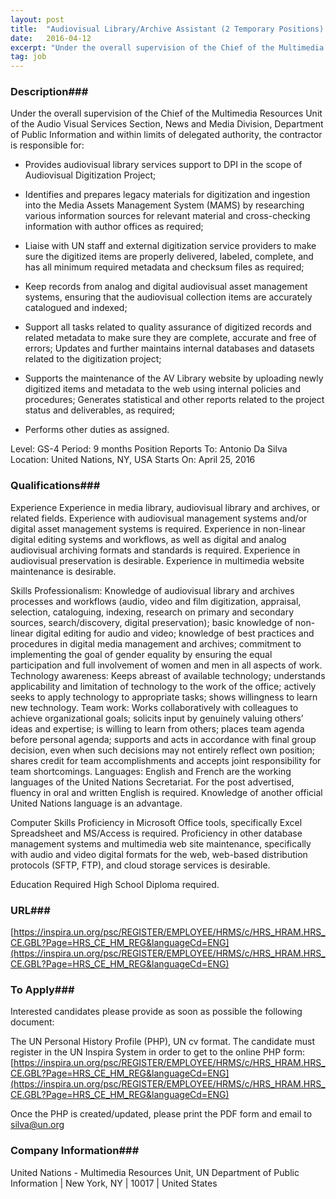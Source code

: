 ```yaml
---
layout: post
title:  "Audiovisual Library/Archive Assistant (2 Temporary Positions) - United Nations"
date:   2016-04-12
excerpt: "Under the overall supervision of the Chief of the Multimedia Resources Unit of the Audio Visual Services Section, News and Media Division, Department of Public Information and within limits of delegated authority, the contractor is responsible for: * Provides audiovisual library services support to DPI in the scope of Audiovisual..."
tag: job
---
```


### Description###

Under the overall supervision of the Chief of the Multimedia Resources Unit of the Audio Visual Services Section, News and Media Division, Department of Public Information and within limits of delegated authority, the contractor is responsible for:

* Provides audiovisual library services support to DPI in the scope of Audiovisual Digitization Project;  

* Identifies and prepares legacy materials for digitization and ingestion into the Media Assets Management System (MAMS) by researching various information sources for relevant material and cross-checking information with author offices as required;

* Liaise with UN staff and external digitization service providers to make sure the digitized items are properly delivered, labeled, complete, and has all minimum required metadata and checksum files as required;

* Keep records from analog and digital audiovisual asset management systems, ensuring that the audiovisual collection items are accurately catalogued and indexed;

* Support all tasks related to quality assurance of digitized records and related metadata to make sure they are complete, accurate and free of errors;
Updates and further maintains internal databases and datasets related to the digitization project;

* Supports the maintenance of the AV Library website by uploading newly digitized items and metadata to the web using internal policies and procedures;
Generates statistical and other reports related to the project status and deliverables, as required;

* Performs other duties as assigned.

Level: GS-4
Period: 9 months
Position Reports To: Antonio Da Silva
Location: United Nations, NY, USA
Starts On: April 25, 2016




### Qualifications###

Experience
Experience in media library, audiovisual library and archives, or related fields. Experience with audiovisual management systems and/or digital asset management systems is required. Experience in non-linear digital editing systems and workflows, as well as digital and analog audiovisual archiving formats and standards is required. Experience in audiovisual preservation is desirable. Experience in multimedia website maintenance is desirable.

Skills
Professionalism: Knowledge of audiovisual library and archives processes and workflows (audio, video and film digitization, appraisal, selection, cataloguing, indexing, research on primary and secondary sources, search/discovery, digital preservation); basic knowledge of non-linear digital editing for audio and video; knowledge of best practices and procedures in digital media management and archives; commitment to implementing the goal of gender equality by ensuring the equal participation and full involvement of women and men in all aspects of work.
Technology awareness: Keeps abreast of available technology; understands applicability and limitation of technology to the work of the office; actively seeks to apply technology to appropriate tasks; shows willingness to learn new technology.
Team work: Works collaboratively with colleagues to achieve organizational goals; solicits input by genuinely valuing others’ ideas and expertise; is willing to learn from others; places team agenda before personal agenda; supports and acts in accordance with final group decision, even when such decisions may not entirely reflect own position; shares credit for team accomplishments and accepts joint responsibility for team shortcomings.
Languages: English and French are the working languages of the United Nations Secretariat. For the post advertised, fluency in oral and written English is required. Knowledge of another official United Nations language is an advantage.

Computer Skills
Proficiency in Microsoft Office tools, specifically Excel Spreadsheet and MS/Access is required. Proficiency in other database management systems and multimedia web site maintenance, specifically with audio and video digital formats for the web, web-based distribution protocols (SFTP, FTP), and cloud storage services is desirable.

Education Required
High School Diploma required.






### URL###

[https://inspira.un.org/psc/REGISTER/EMPLOYEE/HRMS/c/HRS_HRAM.HRS_CE.GBL?Page=HRS_CE_HM_REG&languageCd=ENG](https://inspira.un.org/psc/REGISTER/EMPLOYEE/HRMS/c/HRS_HRAM.HRS_CE.GBL?Page=HRS_CE_HM_REG&languageCd=ENG)

### To Apply###

Interested candidates please provide as soon as possible the following document:

The UN Personal History Profile (PHP), UN cv format. The candidate must register in the UN Inspira System in order to get to the online PHP form:
[https://inspira.un.org/psc/REGISTER/EMPLOYEE/HRMS/c/HRS_HRAM.HRS_CE.GBL?Page=HRS_CE_HM_REG&languageCd=ENG](https://inspira.un.org/psc/REGISTER/EMPLOYEE/HRMS/c/HRS_HRAM.HRS_CE.GBL?Page=HRS_CE_HM_REG&languageCd=ENG)

Once the PHP is created/updated, please print the PDF form and email to silva@un.org 


### Company Information###

United Nations - Multimedia Resources Unit, UN Department of Public Information | New York, NY | 10017 | United States



